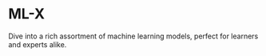 # ML-X
Dive into a rich assortment of machine learning models, perfect for learners and experts alike.
